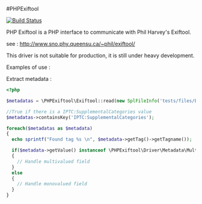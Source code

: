 #PHPExiftool

[![Build Status](https://secure.travis-ci.org/romainneutron/PHPExiftool.png?branch=master)](http://travis-ci.org/romainneutron/PHPExiftool)

PHP Exiftool is a PHP interface to communicate with Phil Harvey's Exiftool.

see : http://www.sno.phy.queensu.ca/~phil/exiftool/



This driver is not suitable for production, it is still under heavy development.

Examples of use :

Extract metadata :

```php
<?php

$metadatas = \PHPExiftool\Exiftool::read(new SplFileInfo('tests/files/ExifTool.jpg'))->getMetadatas();

//True if there is a IPTC:SupplementalCategories value
$metadatas->containsKey('IPTC:SupplementalCategories');

foreach($metadatas as $metadata)
{
  echo sprintf("Found tag %s \n", $metadata->getTag()->getTagname());

  if($metadata->getValue() instanceof \PHPExiftool\Driver\Metadata\MultiBag)
  {
    // Handle multivalued field
  }
  else
  {
    // Handle monovalued field
  }
}
```


